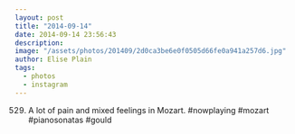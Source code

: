 ```yaml
---
layout: post
title: "2014-09-14"
date: 2014-09-14 23:56:43
description: 
image: "/assets/photos/201409/2d0ca3be6e0f0505d66fe0a941a257d6.jpg"
author: Elise Plain
tags: 
  - photos
  - instagram
---
```


529. A lot of pain and mixed feelings in Mozart. #nowplaying #mozart #pianosonatas #gould
<p></p>

